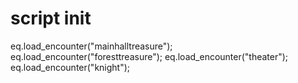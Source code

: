 # script init





eq.load_encounter("mainhalltreasure");
eq.load_encounter("foresttreasure");
eq.load_encounter("theater");
eq.load_encounter("knight");
